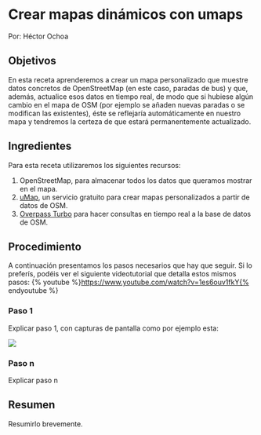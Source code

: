 # Crear mapas dinámicos con umaps

Por: Héctor Ochoa

## Objetivos

En esta receta aprenderemos a crear un mapa personalizado que muestre datos concretos de OpenStreetMap (en este caso, paradas de bus) y que, además, actualice esos datos en tiempo real, de modo que si hubiese algún cambio en el mapa de OSM (por ejemplo se añaden nuevas paradas o se modifican las existentes), éste se reflejaría automáticamente en nuestro mapa y tendremos la certeza de que estará permanentemente actualizado.

## Ingredientes

Para esta receta utilizaremos los siguientes recursos:

1. OpenStreetMap, para almacenar todos los datos que queramos mostrar en el mapa.
1. [uMap](http://umap.openstreetmap.fr/es/), un servicio gratuito para crear mapas personalizados a partir de datos de OSM.
1. [Overpass Turbo](http://overpass-turbo.eu/) para hacer consultas en tiempo real a la base de datos de OSM.

## Procedimiento

A continuación presentamos los pasos necesarios que hay que seguir. Si lo preferís, podéis ver el siguiente videotutorial que detalla estos mismos pasos:
{% youtube %}https://www.youtube.com/watch?v=1es6ouv1fkY{% endyoutube %}


### Paso 1

Explicar paso 1, con capturas de pantalla como por ejemplo esta:

![](http://learnosm.org/images/josm/josm_preferences.png)

### Paso n

Explicar paso n

## Resumen

Resumirlo brevemente.

